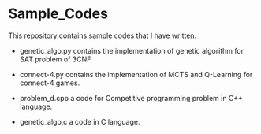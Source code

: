 # Sample_Codes
This repository contains sample codes that I have written.

* genetic_algo.py 
contains the implementation of genetic algorithm for SAT problem of 3CNF

* connect-4.py 
contains the implementation of MCTS and Q-Learning for connect-4 games.

* problem_d.cpp 
a code for Competitive programming problem in C++ language.

* genetic_algo.c 
a code in C language.

